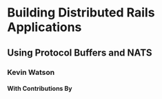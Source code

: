 # Building Distributed Rails Applications

## Using Protocol Buffers and NATS

### Kevin Watson

#### With Contributions By

